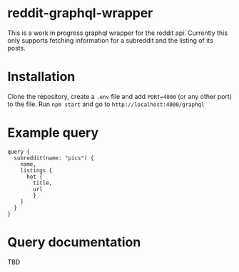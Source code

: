 # reddit-graphql-wrapper
This is a work in progress graphql wrapper for the reddit api. Currently this only supports fetching information for a subreddit and the listing of its posts.

# Installation
Clone the repository, create a `.env` file and add `PORT=4000` (or any other port) to the file. Run `npm start` and go to `http://localhost:4000/graphql`

# Example query
```
query {
  subreddit(name: "pics") {
    name,
    listings {
      hot {
        title,
        url
    	}
    }
  }
}
``` 

# Query documentation
TBD